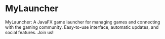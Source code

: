 # MyLauncher
MyLauncher: A JavaFX game launcher for managing games and connecting with the gaming community. Easy-to-use interface, automatic updates, and social features. Join us!
